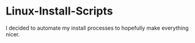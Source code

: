 # Linux-Install-Scripts

I decided to automate my install processes to hopefully make everything nicer.
